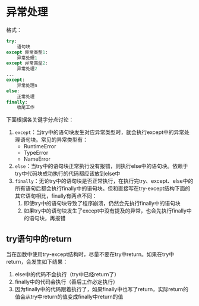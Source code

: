 # 异常处理

格式：

```python
try:
    语句块
except 异常类型1:
    异常处理1
except 异常类型2:
    异常处理2
...
except:
    异常处理n
else:
    正常处理
finally:
    收尾工作
```

下面根据各关键字分点讨论：
1. `except`：当try中的语句块发生对应异常类型时，就会执行except中的异常处理语句块。常见的异常类型有：
    - RuntimeError
    - TypeError
    - NameError
2. `else`：当try中的语句块正常执行没有报错，则执行else中的语句块。依赖于try中代码块成功执行的代码都应该放到else中
3. `finally`：无论try中的语句块是否正常执行，在执行完try、except、else中的所有语句后都会执行finally中的语句块。但和直接写在try-except结构下面的其它语句相比，finally有两点不同：
    1. 即使try中的语句块导致了程序崩溃，仍然会先执行finally中的语句块
    2. 如果try中的语句块发生了except中没有提及的异常，也会先执行finally中的语句块，再报错

## try语句中的return

当在函数中使用try-except结构时，尽量不要在try中return。如果在try中return，会发生如下结果：
1. else中的代码不会执行（try中已经return了）
2. finally中的代码会执行（善后工作必定执行）
3. 因为finally中的代码跟着执行了，如果finally中也写了return，实际return的值会从try中return的值变成finally中return的值
